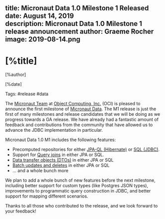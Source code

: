title: Micronaut Data 1.0 Milestone 1 Released
date: August 14, 2019  
description: Micronaut Data 1.0 Milestone 1 release announcement
author: Graeme Rocher
image: 2019-08-14.png
---

# [%title]

[%author]

[%date] 

Tags: #release #data

The [Micronaut Team](https://objectcomputing.com/products/2gm-team) at [Object Computing, Inc.](https://objectcomputing.com/) (OCI) is pleased to announce the first milestone of [Micronaut Data](https://github.com/micronaut-projects/micronaut-data). The M1 release is just the first of many milestones and release candidates that we will be doing as we progress towards a GA release. We have already had a fantastic amount of feedback and contributions from the community that have allowed us to advance the JDBC implementation in particular.

Micronaut Data 1.0 M1 includes the following features:

*   Precomputed repositories for either [JPA-QL (Hibernate)](https://micronaut-projects.github.io/micronaut-data/1.0.x/guide/#quickStart) or [SQL (JDBC)](https://micronaut-projects.github.io/micronaut-data/1.0.x/guide/#sql).
*   Support for [Query joins](https://micronaut-projects.github.io/micronaut-data/1.0.x/guide/#joinQueries) in either JPA or SQL.
*   [Data transfer objects (DTOs)](https://micronaut-projects.github.io/micronaut-data/1.0.x/guide/#dto) in either JPA or SQL
*   [Batch updates and deletes](https://micronaut-projects.github.io/micronaut-data/1.0.x/guide/#dataUpdates) in either JPA or SQL
*   ... and a whole bunch more

We plan to add a whole bunch of new features before the next milestone, including better support for custom types (like Postgres JSON types), improvements to programmatic query construction in JDBC, and better support for mapping different scenarios.

Thanks to all those who contributed to the release, and we look forward to your feedback!
